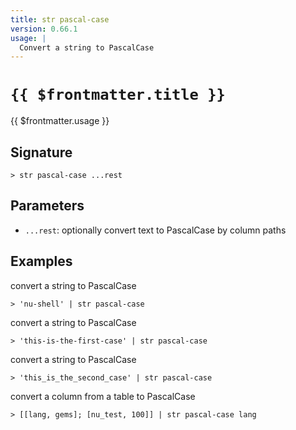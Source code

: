 ```yaml
---
title: str pascal-case
version: 0.66.1
usage: |
  Convert a string to PascalCase
---
```


# <code>{{ $frontmatter.title }}</code>

<div style='white-space: pre-wrap;'>{{ $frontmatter.usage }}</div>

## Signature

```> str pascal-case ...rest```

## Parameters

 -  `...rest`: optionally convert text to PascalCase by column paths

## Examples

convert a string to PascalCase
```shell
> 'nu-shell' | str pascal-case
```

convert a string to PascalCase
```shell
> 'this-is-the-first-case' | str pascal-case
```

convert a string to PascalCase
```shell
> 'this_is_the_second_case' | str pascal-case
```

convert a column from a table to PascalCase
```shell
> [[lang, gems]; [nu_test, 100]] | str pascal-case lang
```
